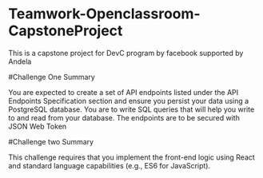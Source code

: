 # Teamwork-Openclassroom-CapstoneProject
This is a capstone project for DevC program by facebook supported by Andela

#Challenge One Summary

You are expected to create a set of API endpoints listed under the API Endpoints Specification
section and ensure you persist your data using a PostgreSQL database.
You are to write SQL queries that will help you write to and read from your database. The
endpoints are to be secured with JSON Web Token


#Challenge two Summary

This challenge requires that you implement the front-end logic using React and standard
language capabilities (e.g., ES6 for JavaScript).
